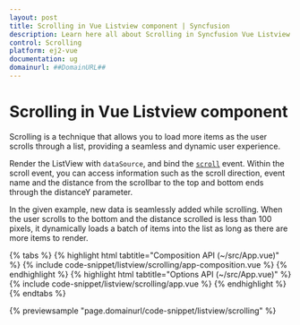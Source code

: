 ```yaml
---
layout: post
title: Scrolling in Vue Listview component | Syncfusion
description: Learn here all about Scrolling in Syncfusion Vue Listview component of Syncfusion Essential JS 2 and more.
control: Scrolling 
platform: ej2-vue
documentation: ug
domainurl: ##DomainURL##
---
```


# Scrolling in Vue Listview component

Scrolling is a technique that allows you to load more items as the user scrolls through a list, providing a seamless and dynamic user experience.

Render the ListView with `dataSource`, and bind the [`scroll`](https://ej2.syncfusion.com/vue/documentation/api/list-view/#scroll) event. Within the scroll event, you can access information such as the scroll direction, event name and the distance from the scrollbar to the top and bottom ends through the distanceY parameter.

In the given example, new data is seamlessly added while scrolling. When the user scrolls to the bottom and the distance scrolled is less than 100 pixels, it dynamically loads a batch of items into the list as long as there are more items to render.

{% tabs %}
{% highlight html tabtitle="Composition API (~/src/App.vue)" %}
{% include code-snippet/listview/scrolling/app-composition.vue %}
{% endhighlight %}
{% highlight html tabtitle="Options API (~/src/App.vue)" %}
{% include code-snippet/listview/scrolling/app.vue %}
{% endhighlight %}
{% endtabs %}
        
{% previewsample "page.domainurl/code-snippet/listview/scrolling" %}